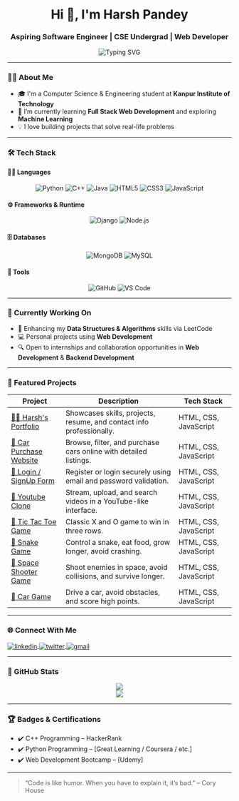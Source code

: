 <h1 align="center">Hi 👋, I'm Harsh Pandey</h1>
<h3 align="center">Aspiring Software Engineer | CSE Undergrad | Web Developer</h3>

<p align="center">
  <img src="https://readme-typing-svg.herokuapp.com?font=Fira+Code&duration=3000&pause=1000&center=true&vCenter=true&width=435&lines=Passionate+Coder;Web+%26+App+Developer;Problem+Solver;Tech+Enthusiast" alt="Typing SVG" />
</p>

---

### 👨‍💻 About Me

- 🎓 I'm a Computer Science & Engineering student at **Kanpur Institute of Technology**  
- 🌱 I’m currently learning **Full Stack Web Development** and exploring **Machine Learning**
- 💡 I love building projects that solve real-life problems

---
### 🛠️ Tech Stack

#### 🧑‍💻 Languages
<p align="center">
  <img src="https://img.shields.io/badge/Python-3776AB?style=for-the-badge&logo=python&logoColor=white" alt="Python"/>
  <img src="https://img.shields.io/badge/C++-00599C?style=for-the-badge&logo=c%2B%2B&logoColor=white" alt="C++"/>
  <img src="https://img.shields.io/badge/Java-ff099C?style=for-the-badge&logo=java&logoColor=white" alt="Java"/>
  <img src="https://img.shields.io/badge/HTML5-E34F26?style=for-the-badge&logo=html5&logoColor=white" alt="HTML5"/>
  <img src="https://img.shields.io/badge/CSS3-1572B6?style=for-the-badge&logo=css3&logoColor=white" alt="CSS3"/>
  <img src="https://img.shields.io/badge/JavaScript-F7DF1E?style=for-the-badge&logo=javascript&logoColor=black" alt="JavaScript"/>
</p>

#### ⚙️ Frameworks & Runtime
<p align="center">
  <img src="https://img.shields.io/badge/Django-092E20?style=for-the-badge&logo=django&logoColor=white" alt="Django"/>
  <img src="https://img.shields.io/badge/Node.js-339933?style=for-the-badge&logo=nodedotjs&logoColor=white" alt="Node.js"/>
</p>

#### 🗄️ Databases
<p align="center">
  <img src="https://img.shields.io/badge/MongoDB-4EA94B?style=for-the-badge&logo=mongodb&logoColor=white" alt="MongoDB"/>
  <img src="https://img.shields.io/badge/MySQL-4479A1?style=for-the-badge&logo=mysql&logoColor=white" alt="MySQL"/>
</p>

#### 🔧 Tools
<p align="center">
  <img src="https://img.shields.io/badge/GitHub-181717?style=for-the-badge&logo=github&logoColor=white" alt="GitHub"/>
  <img src="https://img.shields.io/badge/Vs Code-00065?style=for-the-badge&logo=vscode&logoColor=white" alt="VS Code"/>
</p>


---

### 🧠 Currently Working On

- 🚀 Enhancing my **Data Structures & Algorithms** skills via LeetCode  
- 💻 Personal projects using **Web Development**
- 🔍 Open to internships and collaboration opportunities in **Web Development** & **Backend Development**

---

### 📌 Featured Projects

| Project | Description | Tech Stack |
|--------|-------------|------------|
| [👨‍💻 Harsh's Portfolio](https://portfoliotechy.netlify.app/) | Showcases skills, projects, resume, and contact info professionally. | HTML, CSS, JavaScript |
| [🚙 Car Purchase Website](https://car-purchase.netlify.app/) | Browse, filter, and purchase cars online with detailed listings. | HTML, CSS, JavaScript |
| [👤 Login / SignUp Form](https://signloginform.netlify.app/) |Register or login securely using email and password validation. | HTML, CSS, JavaScript |
| [🎥 Youtube Clone](https://webyouclone.netlify.app/) | Stream, upload, and search videos in a YouTube-like interface. | HTML, CSS, JavaScript |
| [🧠 Tic Tac Toe Game](https://tictactoegamesio.netlify.app/) | Classic X and O game to win in three rows. | HTML, CSS, JavaScript |
| [🐍 Snake Game](https://snakegamesio.netlify.app/) | Control a snake, eat food, grow longer, avoid crashing. | HTML, CSS, JavaScript |
| [🚀 Space Shooter Game](https://spaceshootergameio.netlify.app/) | Shoot enemies in space, avoid collisions, and survive longer. | HTML, CSS, JavaScript |
| [🚗 Car Game](https://cargameio.netlify.app/) | Drive a car, avoid obstacles, and score high points. | HTML, CSS, JavaScript |


---

### 🌐 Connect With Me

<p align="left">
  <a href="https://www.linkedin.com/in/harsh28pandey" target="_blank">
    <img align="center" src="https://img.shields.io/badge/LinkedIn-%230077B5.svg?&style=flat&logo=linkedin&logoColor=white" alt="linkedin" />
  </a>
  <a href="https://twitter.com/pandey28harsh" target="_blank">
    <img align="center" src="https://img.shields.io/badge/Twitter-%231DA1F2.svg?&style=flat&logo=twitter&logoColor=white" alt="twitter" />
  </a>
  <a href="mailto:harsh28.knp@gmail.com">
    <img align="center" src="https://img.shields.io/badge/Gmail-D14836?style=flat&logo=gmail&logoColor=white" alt="gmail" />
  </a>
</p>

---

### 🧮 GitHub Stats

<p align="center">
  <img src="https://github-readme-stats.vercel.app/api?username=Harsh28Pandey&show_icons=true&theme=tokyonight" />
  <br />
  <img src="https://github-readme-streak-stats.herokuapp.com/?user=Harsh28Pandey&theme=tokyonight" />
</p>

---

### 🏆 Badges & Certifications

- ✔️ C++ Programming – HackerRank  
- ✔️ Python Programming – [Great Learning / Coursera / etc.]  
- ✔️ Web Development Bootcamp – [Udemy]

---

> “Code is like humor. When you have to explain it, it’s bad.” – Cory House

